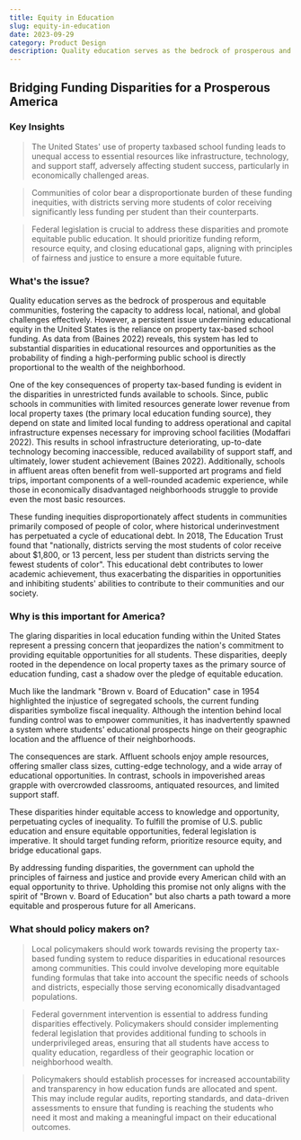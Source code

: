 ```yaml
---
title: Equity in Education
slug: equity-in-education
date: 2023-09-29
category: Product Design
description: Quality education serves as the bedrock of prosperous and equitable communities, fostering the capacity to address local, national, and global challenges effectively...
---
```

## Bridging Funding Disparities for a Prosperous America

### Key Insights
>
> The United States' use of property taxbased school funding leads to unequal access to essential resources like infrastructure, technology, and support staff, adversely affecting student success, particularly in economically challenged areas.

>
> Communities of color bear a disproportionate burden of these funding inequities, with districts serving more students of color receiving significantly less funding per student than their counterparts.

>
> Federal legislation is crucial to address these disparities and promote equitable public education. It should prioritize funding reform, resource equity, and closing educational gaps, aligning with principles of fairness and justice to ensure a more equitable future.

### What's the issue?

Quality education serves as the bedrock of prosperous and equitable communities, fostering the capacity to address local, national, and global challenges effectively. However, a persistent issue undermining educational equity in the United States is the reliance on property tax-based school funding. As data from (Baines 2022) reveals, this system has led to substantial disparities in educational resources and opportunities as the probability of finding a high-performing public school is directly proportional to the wealth of the neighborhood.

One of the key consequences of property tax-based funding is evident in the disparities in unrestricted funds available to schools. Since, public schools in communities with limited resources generate lower revenue from local property taxes (the primary local education funding source), they depend on state and limited local funding to address operational and capital infrastructure expenses necessary for improving school facilities (Modaffari 2022). This results in school infrastructure deteriorating, up-to-date technology becoming inaccessible, reduced availability of support staff, and ultimately, lower student achievement (Baines 2022). Additionally, schools in affluent areas often benefit from well-supported art programs and field trips, important components of a well-rounded academic experience, while those in economically disadvantaged neighborhoods struggle to provide even the most basic resources.

These funding inequities disproportionately affect students in communities primarily composed of people of color, where historical underinvestment has perpetuated a cycle of educational debt. In 2018, The Education Trust found that "nationally, districts serving the most students of color receive about $1,800, or 13 percent, less per student than districts serving the fewest students of color". This educational debt contributes to lower academic achievement, thus exacerbating the disparities in opportunities and inhibiting students' abilities to contribute to their communities and our society.

### Why is this important for America?

The glaring disparities in local education funding within the United States represent a pressing concern that jeopardizes the nation's commitment to providing equitable opportunities for all students. These disparities, deeply rooted in the dependence on local property taxes as the primary source of education funding, cast a shadow over the pledge of equitable education.

Much like the landmark "Brown v. Board of Education" case in 1954 highlighted the injustice of segregated schools, the current funding disparities symbolize fiscal inequality. Although the intention behind local funding control was to empower communities, it has inadvertently spawned a system where students' educational prospects hinge on their geographic location and the affluence of their neighborhoods.

The consequences are stark. Affluent schools enjoy ample resources, offering smaller class sizes, cutting-edge technology, and a wide array of educational opportunities. In contrast, schools in impoverished areas grapple with overcrowded classrooms, antiquated resources, and limited support staff.

These disparities hinder equitable access to knowledge and opportunity, perpetuating cycles of inequality. To fulfill the promise of U.S. public education and ensure equitable opportunities, federal legislation is imperative. It should target funding reform, prioritize resource equity, and bridge educational gaps.

By addressing funding disparities, the government can uphold the principles of fairness and justice and provide every American child with an equal opportunity to thrive. Upholding this promise not only aligns with the spirit of "Brown v. Board of Education" but also charts a path toward a more equitable and prosperous future for all Americans.

### What should policy makers on?

> Local policymakers should work towards revising the property tax-based funding system to reduce disparities in educational resources among communities. This could involve developing more equitable funding formulas that take into account the specific needs of schools and districts, especially those serving economically disadvantaged populations.

> Federal government intervention is essential to address funding disparities effectively. Policymakers should consider implementing federal legislation that provides additional funding to schools in underprivileged areas, ensuring that all students have access to quality education, regardless of their geographic location or neighborhood wealth.

> Policymakers should establish processes for increased accountability and transparency in how education funds are allocated and spent. This may include regular audits, reporting standards, and data-driven assessments to ensure that funding is reaching the students who need it most and making a meaningful impact on their educational outcomes.